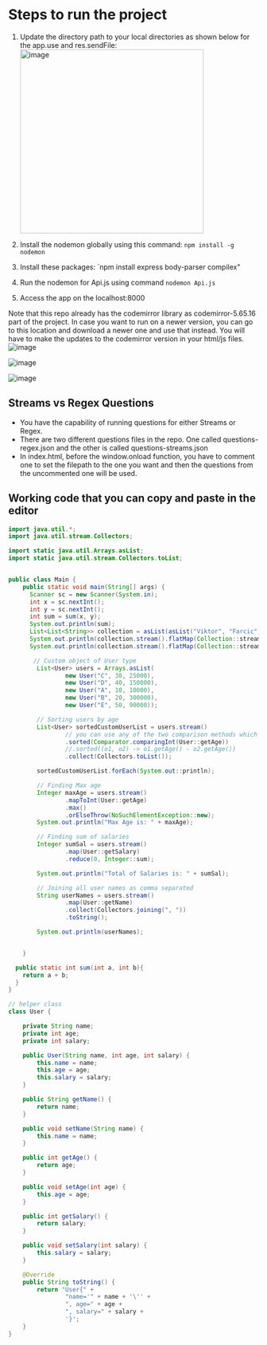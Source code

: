 # Steps to run the project

1. Update the directory path to your local directories as shown below for the app.use and res.sendFile:
   <img width="369" alt="image" src="https://github.com/syednoman84/CodeEditor/assets/24880733/1a299fa6-2123-4866-82e8-9f645ef4bb14">

2. Install the nodemon globally using this command: `npm install -g nodemon`
3. Install these packages: `npm install express body-parser compilex"
4. Run the nodemon for Api.js using command `nodemon Api.js`
5. Access the app on the localhost:8000

Note that this repo already has the codemirror library as codemirror-5.65.16 part of the project. In case you want to run on a newer version, you can go to this location and download a newer one and use that instead. You will have to make the updates to the codemirror version in your html/js files.
![image](https://github.com/syednoman84/CodeEditor/assets/24880733/381b645b-c357-4a31-b67d-82dc1a830426)

![image](https://github.com/syednoman84/CodeEditor/assets/24880733/cadb3170-e5de-47c7-be67-b207e802a2e7)

![image](https://github.com/syednoman84/CodeEditor/assets/24880733/129c48b0-9e09-4a98-b16b-22a61e0fcffa)

## Streams vs Regex Questions

- You have the capability of running questions for either Streams or Regex.
- There are two different questions files in the repo. One called questions-regex.json and the other is called questions-streams.json
- In index.html, before the window.onload function, you have to comment one to set the filepath to the one you want and then the questions from the uncommented one will be used.

## Working code that you can copy and paste in the editor

```java
import java.util.*;
import java.util.stream.Collectors;

import static java.util.Arrays.asList;
import static java.util.stream.Collectors.toList;


public class Main {
    public static void main(String[] args) {
      Scanner sc = new Scanner(System.in);
      int x = sc.nextInt();
      int y = sc.nextInt();
      int sum = sum(x, y);
      System.out.println(sum);
      List<List<String>> collection = asList(asList("Viktor", "Farcic"), asList("John", "Doe", "Third"));
      System.out.println(collection.stream().flatMap(Collection::stream).collect(toList()));
      System.out.println(collection.stream().flatMap(Collection::stream).collect(Collectors.toList()));

       // Custom object of User type
        List<User> users = Arrays.asList(
                new User("C", 30, 25000),
                new User("D", 40, 150000),
                new User("A", 10, 10000),
                new User("B", 20, 300000),
                new User("E", 50, 90000));

        // Sorting users by age
        List<User> sortedCustomUserList = users.stream()
                // you can use any of the two comparison methods which gives the same results
                .sorted(Comparator.comparingInt(User::getAge))
                //.sorted((o1, o2) -> o1.getAge() - o2.getAge())
                .collect(Collectors.toList());

        sortedCustomUserList.forEach(System.out::println);

        // Finding Max age
        Integer maxAge = users.stream()
                .mapToInt(User::getAge)
                .max()
                .orElseThrow(NoSuchElementException::new);
        System.out.println("Max Age is: " + maxAge);

        // Finding sum of salaries
        Integer sumSal = users.stream()
                .map(User::getSalary)
                .reduce(0, Integer::sum);

        System.out.println("Total of Salaries is: " + sumSal);

        // Joining all user names as comma separated
        String userNames = users.stream()
                .map(User::getName)
                .collect(Collectors.joining(", "))
                .toString();

        System.out.println(userNames);


    }

  public static int sum(int a, int b){
    return a + b;
  }
}

// helper class
class User {

    private String name;
    private int age;
    private int salary;

    public User(String name, int age, int salary) {
        this.name = name;
        this.age = age;
        this.salary = salary;
    }

    public String getName() {
        return name;
    }

    public void setName(String name) {
        this.name = name;
    }

    public int getAge() {
        return age;
    }

    public void setAge(int age) {
        this.age = age;
    }

    public int getSalary() {
        return salary;
    }

    public void setSalary(int salary) {
        this.salary = salary;
    }

    @Override
    public String toString() {
        return "User{" +
                "name='" + name + '\'' +
                ", age=" + age +
                ", salary=" + salary +
                '}';
    }
}
```
